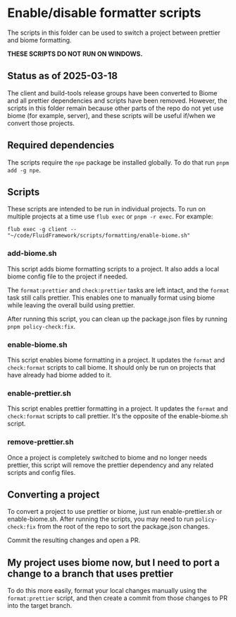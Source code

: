 # Enable/disable formatter scripts

The scripts in this folder can be used to switch a project between prettier and biome formatting.

**THESE SCRIPTS DO NOT RUN ON WINDOWS.**

## Status as of 2025-03-18

The client and build-tools release groups have been converted to Biome and all prettier dependencies and scripts have been removed.
However, the scripts in this folder remain because other parts of the repo do not yet use biome (for example, server), and these scripts will
be useful if/when we convert those projects.

## Required dependencies

The scripts require the `npe` package be installed globally. To do that run `pnpm add -g npe`.

## Scripts

These scripts are intended to be run in individual projects. To run on multiple projects at a time use `flub exec` or
`pnpm -r exec`. For example:

```
flub exec -g client -- "~/code/FluidFramework/scripts/formatting/enable-biome.sh"
```

### add-biome.sh

This script adds biome formatting scripts to a project. It also adds a local biome config file to the project if needed.

The `format:prettier` and `check:prettier` tasks are left intact, and the `format` task still calls prettier. This
enables one to manually format using biome while leaving the overall build using prettier.

After running this script, you can clean up the package.json files by running `pnpm policy-check:fix`.

### enable-biome.sh

This script enables biome formatting in a project. It updates the `format` and `check:format` scripts to call biome. It
should only be run on projects that have already had biome added to it.

### enable-prettier.sh

This script enables prettier formatting in a project. It updates the `format` and `check:format` scripts to call
prettier. It's the opposite of the enable-biome.sh script.

### remove-prettier.sh

Once a project is completely switched to biome and no longer needs prettier, this script will remove the prettier
dependency and any related scripts and config files.

## Converting a project

To convert a project to use prettier or biome, just run enable-prettier.sh or enable-biome.sh. After running the
scripts, you may need to run `policy-check:fix` from the root of the repo to sort the package.json changes.

Commit the resulting changes and open a PR.

## My project uses biome now, but I need to port a change to a branch that uses prettier

To do this more easily, format your local changes manually using the `format:prettier` script, and then create a
commit from those changes to PR into the target branch.
